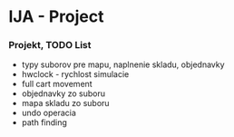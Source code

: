 # IJA - Project

### Projekt, TODO List
- typy suborov pre mapu, naplnenie skladu, objednavky
- hwclock - rychlost simulacie
- full cart movement
- objednavky zo suboru
- mapa skladu zo suboru
- undo operacia
- path finding
